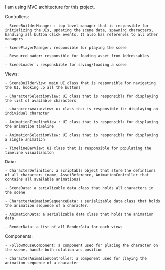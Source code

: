 I am using MVC architecture for this project.

  Controllers:
  
    - SceneBuilderManager : top level manager that is responsible for initializing the UIs, updating the scene data, spawning characters, handling all button click events. It also has references to all other managers
    
    - ScenePlayerManager: responsible for playing the scene
    
    - ResourceLoader: responsible for loading asset from Addressables
    
    - SceneLoader : responsbible for saving/loading a scene
    
  Views:
  
    - SceneBuilderView: main UI class that is responsible for navigating the UI, hooking up all the buttons
    
    - CharacterSelectionView: UI class that is responsible for displaying the list of available characters
    
    - CharacterAvatarView: UI class that is responsible for displaying an individual character
    
    - AnimationTimelineView : UI class that is responsible for displaying the animation timeline
    
    - AnimationSelectionView: UI class that is responsible for displaying a single animation
    
    - TimelineBarView: UI class that is responsible for populating the timeline visualizaiton
    
  Data:
  
    - CharacterDefinition: a scriptable object that store the defintions of all characters (name, AssetReference, AnimationController that contains all available animations)
    
    - SceneData: a serializable data class that holds all characters in the scene
    
    - CharacterAnimationSequenceData: a serializable data class that holds the animation sequence of a character.
    
    - AnimationData: a serializable data class that holds the animation data.
    
    - RenderData: a list of all RenderData for each views
    
  Components:
  
    - FollowMouseComponent: a component used for placing the character on the scene, handle both rotation and position
    
    - CharacterAnimationController: a component used for playing the animation sequence of a character
    
